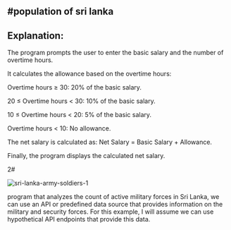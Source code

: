#population of sri lanka 
-------------------------
Explanation:
-------------
The program prompts the user to enter the basic salary and the number of overtime hours.

It calculates the allowance based on the overtime hours:

Overtime hours ≥ 30: 20% of the basic salary.

20 ≤ Overtime hours < 30: 10% of the basic salary.

10 ≤ Overtime hours < 20: 5% of the basic salary.

Overtime hours < 10: No allowance.

The net salary is calculated as: Net Salary = Basic Salary + Allowance.

Finally, the program displays the calculated net salary.

2#

![sri-lanka-army-soldiers-1](https://github.com/user-attachments/assets/fcc005c7-2573-4008-a15f-ac8acd8c4a9c)


program that analyzes the count of active military forces in Sri Lanka, we can use an API or predefined data source that provides information on the military and security forces. For this example, I will assume we can use hypothetical API endpoints that provide this data.
